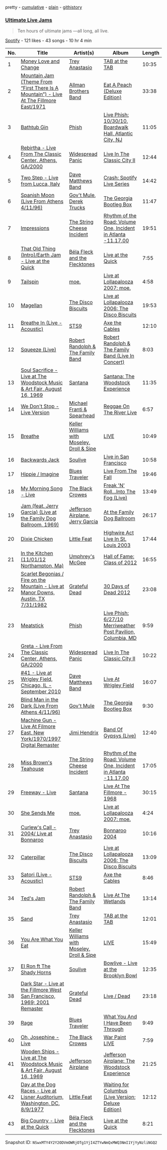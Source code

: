 pretty - [cumulative](/playlists/cumulative/5bjjHyKeiGnYdupfr3UUCW.md) - [plain](/playlists/plain/5bjjHyKeiGnYdupfr3UUCW) - [githistory](https://github.githistory.xyz/mackorone/spotify-playlist-archive/blob/main/playlists/plain/5bjjHyKeiGnYdupfr3UUCW)

### [Ultimate Live Jams](https://open.spotify.com/playlist/5bjjHyKeiGnYdupfr3UUCW)

> Ten hours of ultimate jams —all long, all live.

[Spotify](https://open.spotify.com/user/spotify) - 121 likes - 43 songs - 10 hr 4 min

| No. | Title | Artist(s) | Album | Length |
|---|---|---|---|---|
| 1 | [Money Love and Change](https://open.spotify.com/track/4bMvmEgBru7mkeu64dOLsj) | [Trey Anastasio](https://open.spotify.com/artist/3Felk6Y6jjU00yE1XTOqKZ) | [TAB at the TAB](https://open.spotify.com/album/4TWcRTiZcYCvZa11xBwSKs) | 10:35 |
| 2 | [Mountain Jam \(Theme From “First There Is A Mountain”\) \- Live At The Fillmore East/1971](https://open.spotify.com/track/6NXgAwgXZGp5iwz4bI6iI9) | [Allman Brothers Band](https://open.spotify.com/artist/4wQ3PyMz3WwJGI5uEqHUVR) | [Eat A Peach \(Deluxe Edition\)](https://open.spotify.com/album/4yvCI9bSiajFEvrYTgzmpe) | 33:38 |
| 3 | [Bathtub Gin](https://open.spotify.com/track/74R96PKN3QH1Z9Bmsxi8Ag) | [Phish](https://open.spotify.com/artist/5wbIWUzTPuTxTyG6ouQKqz) | [Live Phish: 10/30/10, Boardwalk Hall, Atlantic City, NJ](https://open.spotify.com/album/6NYcp85vtEHbNPKpeSLb9s) | 11:05 |
| 4 | [Rebirtha \- Live From The Classic Center, Athens, GA/2000](https://open.spotify.com/track/6Wzycb7YZeRRkbLyh3SzO6) | [Widespread Panic](https://open.spotify.com/artist/54SHZF2YS3W87xuJKSvOVf) | [Live In The Classic City II](https://open.spotify.com/album/1EZJAudr1GHp3TXbRXfSDi) | 12:44 |
| 5 | [Two Step \- Live from Lucca, Italy](https://open.spotify.com/track/193Kys7L8NvKrEYemywflj) | [Dave Matthews Band](https://open.spotify.com/artist/2TI7qyDE0QfyOlnbtfDo7L) | [Crash: Spotify Live Series](https://open.spotify.com/album/0wJmGKv4Sl8MJnsZeNg9F3) | 14:42 |
| 6 | [Spanish Moon \(Live From Athens 4/11/96\)](https://open.spotify.com/track/3hr52p1fWheR6RZe1SqTu7) | [Gov't Mule](https://open.spotify.com/artist/5zoKOcTDI9EMOhGNaxL708), [Derek Trucks](https://open.spotify.com/artist/1xJPYI7GXasA3ariMSftPq) | [The Georgia Bootleg Box](https://open.spotify.com/album/5AUMMhBzXFumr4276ZSBep) | 11:47 |
| 7 | [Impressions](https://open.spotify.com/track/6nRsI3tivPrTinAnc3OjCo) | [The String Cheese Incident](https://open.spotify.com/artist/7N3JfLDzzjXdPbsyco7X0l) | [Rhythm of the Road: Volume One, Incident in Atlanta \-11.17.00](https://open.spotify.com/album/33eRh00tERv1BscbFnuUtF) | 19:51 |
| 8 | [That Old Thing \(Intro\)/Earth Jam \- Live at the Quick](https://open.spotify.com/track/16zsIlz8ugU68lnrLWeJQZ) | [Béla Fleck and the Flecktones](https://open.spotify.com/artist/5Zmur9D9gpr6tXyDrpnbOe) | [Live at the Quick](https://open.spotify.com/album/6h3EVRS9L18VO71muF5htL) | 7:55 |
| 9 | [Tailspin](https://open.spotify.com/track/1nLzblDBsK3InKJsb43XK8) | [moe.](https://open.spotify.com/artist/2ZfHMUPrxoZNDTBPHmmdhj) | [Live at Lollapalooza 2007: moe.](https://open.spotify.com/album/4KKs5Lps3irhQnIEz971qi) | 4:58 |
| 10 | [Magellan](https://open.spotify.com/track/6xarIGJPsqomY5SORbonb7) | [The Disco Biscuits](https://open.spotify.com/artist/1sahk8ZhHF9FB59DMyDi8D) | [Live at Lollapalooza 2006: The Disco Biscuits](https://open.spotify.com/album/7n3S1mB8zJJVcfPuI4vEqM) | 19:53 |
| 11 | [Breathe In \(Live \- Acoustic\)](https://open.spotify.com/track/5Sv7YLeeMZso8oN3vEn7rC) | [STS9](https://open.spotify.com/artist/1eZ4td9oadjw7GkW0LzxNK) | [Axe the Cables](https://open.spotify.com/album/6QTc2EHTEELJhYM2BpHHXY) | 12:10 |
| 12 | [Squeeze \(Live\)](https://open.spotify.com/track/7oB0H5oNR4RfDzp133wsWs) | [Robert Randolph & The Family Band](https://open.spotify.com/artist/4xac3zhHlBm5QDxbZeqgeR) | [Robert Randolph & The Family Band \(Live In Concert\)](https://open.spotify.com/album/31vMvrxTxzaAlFTl3CMzn7) | 8:03 |
| 13 | [Soul Sacrifice \- Live at The Woodstock Music & Art Fair, August 16, 1969](https://open.spotify.com/track/0S1yjunMMkEAQgPNoKw3ve) | [Santana](https://open.spotify.com/artist/6GI52t8N5F02MxU0g5U69P) | [Santana: The Woodstock Experience](https://open.spotify.com/album/2gZoPer2HmitHniKZcWj7G) | 11:35 |
| 14 | [We Don't Stop \- Live Version](https://open.spotify.com/track/0yJohKJFI3bDAPx2OlRJyl) | [Michael Franti & Spearhead](https://open.spotify.com/artist/1mHuZMOP8FG5ip4yAb1vrB) | [Reggae On The River Live](https://open.spotify.com/album/3uLdBvkDTAkiEdT3XEmE9c) | 6:57 |
| 15 | [Breathe](https://open.spotify.com/track/7JlirE2NVLTZXpl8Wwy2e9) | [Keller Williams with Moseley, Droll & Sipe](https://open.spotify.com/artist/6aVWWcJaQDfkjwfuyyIT70) | [LIVE](https://open.spotify.com/album/7v9B8UuRe1Qc2IsJnxY6cQ) | 10:49 |
| 16 | [Backwards Jack](https://open.spotify.com/track/0knvs8m6DIZIKrNvjV3KTx) | [Soulive](https://open.spotify.com/artist/6mWEaOFdcN3s30GuFWruGO) | [Live in San Francisco](https://open.spotify.com/album/315kKEPVFUGXeuVxoxM8lz) | 10:58 |
| 17 | [Hippie / Imagine](https://open.spotify.com/track/5s7IDxhT65wJqQejA0g6v1) | [Blues Traveler](https://open.spotify.com/artist/3pHeBYl1yujXcZqqfF1UyQ) | [Live From The Fall](https://open.spotify.com/album/52LFpW06z2rStTaLi2lLdV) | 19:46 |
| 18 | [My Morning Song \- Live](https://open.spotify.com/track/2Qa7RRDTBpLU9mzEWImF1i) | [The Black Crowes](https://open.spotify.com/artist/5krkohEVJYw0qoB5VWwxaC) | [Freak 'N' Roll...Into The Fog \(Live\)](https://open.spotify.com/album/6trgthUmt4f8B1YWuRqq3u) | 13:49 |
| 19 | [Jam \(feat\. Jerry Garcia\) \(Live at the Family Dog Ballroom, 1969\)](https://open.spotify.com/track/20LZw2PSZtuxwUm8cv1Mzw) | [Jefferson Airplane](https://open.spotify.com/artist/2qFr8w5sWUITRlzZ9kZotF), [Jerry Garcia](https://open.spotify.com/artist/3QDaXfnxfQqqJQK5lSdjLN) | [At the Family Dog Ballroom](https://open.spotify.com/album/0tukP7BX7sJjtEoEUiSsN0) | 26:17 |
| 20 | [Dixie Chicken](https://open.spotify.com/track/1DbgPU9Z6vSSsCPa8edNo4) | [Little Feat](https://open.spotify.com/artist/0ZIwOAzDuGPspzK7yiTc4S) | [Highwire Act Live In St\. Louis 2003](https://open.spotify.com/album/0fCo5uHsmvs7LdSZHWy3Ls) | 17:44 |
| 21 | [In the Kitchen \(11/01/12 Northampton, Ma\)](https://open.spotify.com/track/0DGcEvtTjvc3KOqKCgMPW1) | [Umphrey's McGee](https://open.spotify.com/artist/7mQilAy42MqNPqUFqK4Z0o) | [Hall of Fame: Class of 2012](https://open.spotify.com/album/2zUiMjXpk38U9jelCbN1Lf) | 16:55 |
| 22 | [Scarlet Begonias / Fire on the Mountain \- Live at Manor Downs, Austin, TX 7/31/1982](https://open.spotify.com/track/4k0AvdRsHBXymwJvgKEJnQ) | [Grateful Dead](https://open.spotify.com/artist/4TMHGUX5WI7OOm53PqSDAT) | [30 Days of Dead 2012](https://open.spotify.com/album/4QPyY5VUoSP22WiDAvCMVl) | 23:08 |
| 23 | [Meatstick](https://open.spotify.com/track/6AZ6Bs13kzycbHOLO7Qaq9) | [Phish](https://open.spotify.com/artist/5wbIWUzTPuTxTyG6ouQKqz) | [Live Phish: 6/27/10 Merriweather Post Pavilion, Columbia, MD](https://open.spotify.com/album/2zAUhu0Kl7m198TeDDzXDT) | 9:59 |
| 24 | [Greta \- Live From The Classic Center, Athens, GA/2000](https://open.spotify.com/track/5feqXVMlLMoBt4MkbZUavg) | [Widespread Panic](https://open.spotify.com/artist/54SHZF2YS3W87xuJKSvOVf) | [Live In The Classic City II](https://open.spotify.com/album/1EZJAudr1GHp3TXbRXfSDi) | 10:22 |
| 25 | [\#41 \- Live at Wrigley Field, Chicago, IL \- September 2010](https://open.spotify.com/track/4JokKmIbiyDvkXRJlXPd6z) | [Dave Matthews Band](https://open.spotify.com/artist/2TI7qyDE0QfyOlnbtfDo7L) | [Live At Wrigley Field](https://open.spotify.com/album/7LQyYxGQBm4Ae8fBFrOOlN) | 16:07 |
| 26 | [Blind Man in the Dark \(Live From Athens 4/11/96\)](https://open.spotify.com/track/46fkCzxlVvrtbZFqG0IcJb) | [Gov't Mule](https://open.spotify.com/artist/5zoKOcTDI9EMOhGNaxL708) | [The Georgia Bootleg Box](https://open.spotify.com/album/5AUMMhBzXFumr4276ZSBep) | 9:30 |
| 27 | [Machine Gun \- Live At Filmore East, New York/1970/1997 Digital Remaster](https://open.spotify.com/track/2l2YAblqvbivu8xx2KaxPB) | [Jimi Hendrix](https://open.spotify.com/artist/776Uo845nYHJpNaStv1Ds4) | [Band Of Gypsys \(Live\)](https://open.spotify.com/album/4onmGiUjJyDypKEQvJOvLc) | 12:40 |
| 28 | [Miss Brown's Teahouse](https://open.spotify.com/track/3mSuT45Aymjkb0hWRBn6bc) | [The String Cheese Incident](https://open.spotify.com/artist/7N3JfLDzzjXdPbsyco7X0l) | [Rhythm of the Road: Volume One, Incident in Atlanta \-11.17.00](https://open.spotify.com/album/33eRh00tERv1BscbFnuUtF) | 17:05 |
| 29 | [Freeway \- Live](https://open.spotify.com/track/6WMLtnkcpMsmMz0gjaTBm4) | [Santana](https://open.spotify.com/artist/6GI52t8N5F02MxU0g5U69P) | [Live At The Fillmore \- 1968](https://open.spotify.com/album/1yKeYcIaLLoRrMu9uxZooU) | 30:15 |
| 30 | [She Sends Me](https://open.spotify.com/track/6F5wlng14aW0QYR8DMDNNt) | [moe.](https://open.spotify.com/artist/2ZfHMUPrxoZNDTBPHmmdhj) | [Live at Lollapalooza 2007: moe.](https://open.spotify.com/album/4KKs5Lps3irhQnIEz971qi) | 4:24 |
| 31 | [Curlew's Call \- 2004/ Live at Bonnaroo](https://open.spotify.com/track/0dVjqncJlxb6UHDxm5r1wo) | [Trey Anastasio](https://open.spotify.com/artist/3Felk6Y6jjU00yE1XTOqKZ) | [Bonnaroo 2004](https://open.spotify.com/album/6saSPope4BxzVteJKgvGaS) | 10:16 |
| 32 | [Caterpillar](https://open.spotify.com/track/4Se7644xg6igng0psV1aYK) | [The Disco Biscuits](https://open.spotify.com/artist/1sahk8ZhHF9FB59DMyDi8D) | [Live at Lollapalooza 2006: The Disco Biscuits](https://open.spotify.com/album/7n3S1mB8zJJVcfPuI4vEqM) | 13:09 |
| 33 | [Satori \(Live \- Acoustic\)](https://open.spotify.com/track/5qUDTbbuAp40Sn4HCKK9jQ) | [STS9](https://open.spotify.com/artist/1eZ4td9oadjw7GkW0LzxNK) | [Axe the Cables](https://open.spotify.com/album/6QTc2EHTEELJhYM2BpHHXY) | 8:46 |
| 34 | [Ted's Jam](https://open.spotify.com/track/1qMx2QdQrpD7qk2MGr5IEP) | [Robert Randolph & The Family Band](https://open.spotify.com/artist/4xac3zhHlBm5QDxbZeqgeR) | [Live At The Wetlands](https://open.spotify.com/album/0Ez2hlebyEDZixflMH1Z9T) | 13:14 |
| 35 | [Sand](https://open.spotify.com/track/0abjXnOz3hhLpF7Lc26cOw) | [Trey Anastasio](https://open.spotify.com/artist/3Felk6Y6jjU00yE1XTOqKZ) | [TAB at the TAB](https://open.spotify.com/album/4TWcRTiZcYCvZa11xBwSKs) | 12:01 |
| 36 | [You Are What You Eat](https://open.spotify.com/track/3qkVSetCQPsAtpWGyXTMYh) | [Keller Williams with Moseley, Droll & Sipe](https://open.spotify.com/artist/6aVWWcJaQDfkjwfuyyIT70) | [LIVE](https://open.spotify.com/album/7v9B8UuRe1Qc2IsJnxY6cQ) | 15:49 |
| 37 | [El Ron ft The Shady Horns](https://open.spotify.com/track/73xtnRqQM2nAy9vMwyCmI7) | [Soulive](https://open.spotify.com/artist/6mWEaOFdcN3s30GuFWruGO) | [Bowlive \- Live at the Brooklyn Bowl](https://open.spotify.com/album/2dDDKQI6TzazEGngAC8RyV) | 12:35 |
| 38 | [Dark Star \- Live at the Fillmore West San Francisco, 1969; 2001 Remaster](https://open.spotify.com/track/07CwWCJetytT1cSnQOgRMU) | [Grateful Dead](https://open.spotify.com/artist/4TMHGUX5WI7OOm53PqSDAT) | [Live / Dead](https://open.spotify.com/album/6E7JCQINTT4vwRF4wBcsYk) | 23:18 |
| 39 | [Rage](https://open.spotify.com/track/5NmcYz7gifAyFVfweiGo7m) | [Blues Traveler](https://open.spotify.com/artist/3pHeBYl1yujXcZqqfF1UyQ) | [What You And I Have Been Through](https://open.spotify.com/album/20XOsuJl4r5GiEFtcQWeNI) | 9:49 |
| 40 | [Oh, Josephine \- Live](https://open.spotify.com/track/7wnBFYnZ7HTKNXBTpkcRbr) | [The Black Crowes](https://open.spotify.com/artist/5krkohEVJYw0qoB5VWwxaC) | [War Paint LIVE](https://open.spotify.com/album/30pvG4yfeKvtqgkCTrzUW2) | 7:59 |
| 41 | [Wooden Ships \- Live at The Woodstock Music & Art Fair, August 16, 1969](https://open.spotify.com/track/7CWbxhgsL7M3zzkEhbdlgc) | [Jefferson Airplane](https://open.spotify.com/artist/2qFr8w5sWUITRlzZ9kZotF) | [Jefferson Airplane: The Woodstock Experience](https://open.spotify.com/album/625s2gdwGv9II76gXGAelS) | 21:25 |
| 42 | [Day at the Dog Races \- Live at Lisner Auditorium, Washington, DC, 8/9/1977](https://open.spotify.com/track/6BHt2qmeVtFzv8pKrTrugD) | [Little Feat](https://open.spotify.com/artist/0ZIwOAzDuGPspzK7yiTc4S) | [Waiting for Columbus \(Live Version; Deluxe Edition\)](https://open.spotify.com/album/2TtmZyFBqydHgAk6r8mbbM) | 12:12 |
| 43 | [Big Country \- Live at the Quick](https://open.spotify.com/track/4w5G2CRpsv14IcRfYxPw5e) | [Béla Fleck and the Flecktones](https://open.spotify.com/artist/5Zmur9D9gpr6tXyDrpnbOe) | [Live at the Quick](https://open.spotify.com/album/6h3EVRS9L18VO71muF5htL) | 8:21 |

Snapshot ID: `NSwxMTY4Y2Y2ODVmOWRjOTg1YjI4ZTYwNmQxMWQ3NmI1YjYyNzliNGQ2`
